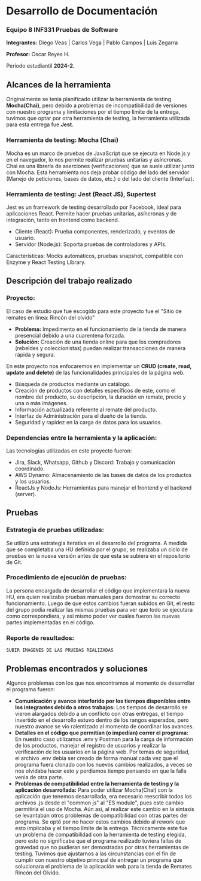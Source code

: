 # Desarrollo de Documentación

### Equipo 8 INF331 Pruebas de Software

**Integrantes:** Diego Veas | Carlos Vega | Pablo Campos | Luis Zegarra

**Profesor:** Oscar Reyes H.

Período estudiantil **2024-2.**


## Alcances de la herramienta

Originalmente se tenia planificado utilizar la herramienta de testing **Mocha(Chai)**, pero debido a problemas de incompatibilidad de versiones con nuestro programa y limitaciones por el tiempo límite de la entrega, tuvimos que optar por otra herramienta de testing, la herramienta utilizada para esta entrega fue **Jest.**

### Herramienta de testing: Mocha (Chai)

Mocha es un marco de pruebas de JavaScript que se ejecuta en Node.js y en el navegador, lo nos permite realizar pruebas unitarias y asíncronas. Chai es una librería de aserciones (verificaciones) que se suele utilizar junto con Mocha. Esta herramienta nos deja probar código del lado del servidor (Manejo de peticiones, bases de datos, etc.) o del lado del cliente (Interfaz).

### Herramienta de testing: Jest (React JS), Supertest

Jest es un framework de testing desarrollado por Facebook, ideal para aplicaciones React. Permite hacer pruebas unitarias, asíncronas y de integración, tanto en frontend como backend.
* Cliente (React): Prueba componentes, renderizado, y eventos de usuario.
* Servidor (Node.js): Soporta pruebas de controladores y APIs.
  
Características: Mocks automáticos, pruebas snapshot, compatible con Enzyme y React Testing Library.


## Descripción del trabajo realizado

### Proyecto:
El caso de estudio que fue escogido para este proyecto fue el "Sitio de remates en linea: Rincón del olvido"
* **Problema:** Impedimento en el funcionamiento de la tienda de manera presencial debido a una cuarentena forzada.
* **Solución:** Creación de una tienda online para que los compradores (rebeldes y coleccionistas) puedan realizar transacciones de manera rápida y segura.

En este proyecto nos enfocaremos en implementar un **CRUD (create, read, update and delete)** de las funcionalidades principales de la página web.
* Búsqueda de productos mediante un catálogo. 
* Creación de productos con detalles específicos de este, como el nombre del producto, su descripción, la duración en remate, precio y una o más imágenes.
* Información actualizada referente al remate del producto.
* Interfaz de Administración para el dueño de la tienda.
* Seguridad y rapidez en la carga de datos para los usuarios.

### Dependencias entre la herramienta y la aplicación:
Las tecnologías utilizadas en este proyecto fueron:
* Jira, Slack, Whatsapp, Github y Discord: Trabajo y comunicación coordinado.
* AWS Dynamo: Almacenamiento de las bases de datos de los productos y los usuarios.
* ReactJs y NodeJs: Herramientas para manejar el frontend y el backend (server).


## Pruebas

### Estrategia de pruebas utilizadas:
Se utilizó una estrategia iterativa en el desarrollo del programa. A medida que se completaba una HU definida por el grupo, se realizaba un ciclo de pruebas en la nueva versión antes de que esta se subiera en el repositorio de Git.

### Procedimiento de ejecución de pruebas:
La persona encargada de desarrollar el código que implementara la nueva HU, era quien realizaba pruebas manuales para demostrar su correcto funcionamiento. Luego de que estos cambios fueran subidos en Git, el resto del grupo podia realizar las mismas pruebas para ver que todo se ejecutara como correspondiera, y asi mismo poder ver cuales fueron las nuevas partes implementadas en el código.

### Reporte de resultados:
```
SUBIR IMÁGENES DE LAS PRUEBAS REALIZADAS
```

## Problemas encontrados y soluciones
Algunos problemas con los que nos encontramos al momento de desarrollar el programa fueron:
* **Comunicación y avance interferido por los tiempos disponibles entre los integrantes debido a otros trabajos:** Los tiempos de desarrollo se vieron alargados debido a un conflicto con otras entregas, el tiempo invertido en el desarrollo estuvo dentro de los rangos esperados, pero nuestro avance se vio ralentizado al momento de coordinar los avances.
* **Detalles en el código que permitían (o impedían) correr el programa:** En nuestro caso utilizamos .env y Postman para la carga de información de los productos, manejar el registro de usuarios y realizar la verificación de los usuarios en la página web. Por temas de seguridad, el archivo .env debia ser creado de forma manual cada vez que el programa fuera clonado con los nuevos cambios realizados, a veces se nos olvidaba hacer esto y perdiamos tiempo pensando en que la falla venia de otra parte.
* **Problemas de compatibilidad entre la herramienta de testing y la aplicación desarrollada:** Para poder utilizar Mocha(Chai) con la aplicación que tenemos desarrollada, era necesario reescribir todos los archivos .js desde el "common js" al "ES module", pues este cambio permitiría el uso de Mocha. Aún asi, al realizar este cambio en la sintaxis se levantaban otros problemas de compatibilidad con otras partes del programa. Se optó por no hacer estos cambios debido al rework que esto implicaba y el tiempo límite de la entrega. Técnicamente este fue un problema de compatibilidad con la herramienta de testing elegida, pero esto no significaba que el programa realizado tuviera fallas de gravedad que no pudieran ser demostradas por otras herramientas de testing. Tuvimos que ajustarnos a las circunstancias con el fin de cumplir con nuestro objetivo principal de entregar un programa que solucionara el problema de la aplicación web para la tienda de Remates Rincón del Olvido.

